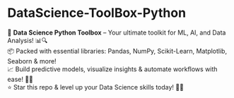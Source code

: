 # DataScience-ToolBox-Python

🚀 **Data Science Python Toolbox** – Your ultimate toolkit for ML, AI, and Data Analysis! 📊🔍  
📦 Packed with essential libraries: Pandas, NumPy, Scikit-Learn, Matplotlib, Seaborn & more!  
📈 Build predictive models, visualize insights & automate workflows with ease! 🤖✨  
⭐ Star this repo & level up your Data Science skills today! 🚀📂 
